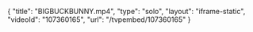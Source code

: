{
    "title": "BIGBUCKBUNNY.mp4",
    "type": "solo",
    "layout": "iframe-static",
    "videoId": "107360165",
    "url": "\/tvpembed\/107360165"
}